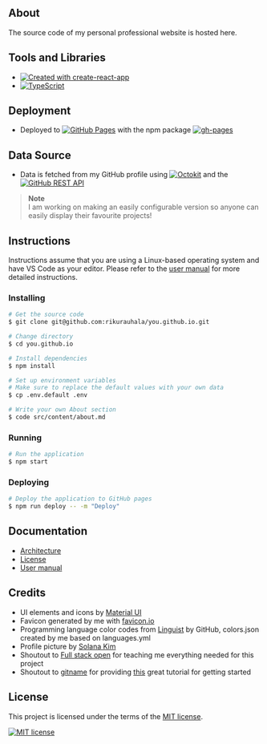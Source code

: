 ## About

The source code of my personal professional website is hosted here.

## Tools and Libraries

- [![Created with create-react-app](https://img.shields.io/badge/Created%20with-create--react--app-61DAFB.svg?logo=React&style=flat-square)](https://create-react-app.dev/docs/adding-typescript/)
- [![TypeScript](https://img.shields.io/badge/TypeScript-4.0.3-007ACC.svg?logo=TypeScript&style=flat-square)](https://www.typescriptlang.org/)

## Deployment

- Deployed to [![GitHub Pages](https://img.shields.io/badge/GitHub%20Pages-N/A-181717.svg?logo=GitHub&style=flat-square)](https://pages.github.com/) with the npm package [![gh-pages](https://img.shields.io/badge/gh--pages-3.1.0-181717.svg?logo=npm&style=flat-square)](https://github.com/tschaub/gh-pages)

## Data Source

- Data is fetched from my GitHub profile using [![Octokit](https://img.shields.io/badge/Octokit-17.37.0-0366D6.svg?logo=GitHub&style=flat-square)](https://github.com/octokit/octokit.js) and the [![GitHub REST API](https://img.shields.io/badge/GitHub%20REST%20API-v3-0366D6.svg?logo=GitHub&style=flat-square)](https://docs.github.com/en/rest)

> **Note**  
> I am working on making an easily configurable version so anyone can easily display their favourite projects!

## Instructions

Instructions assume that you are using a Linux-based operating system and have VS Code as your editor. Please refer to the [user manual](documentation/manual.md) for more detailed instructions.

### Installing

```bash
# Get the source code
$ git clone git@github.com:rikurauhala/you.github.io.git

# Change directory
$ cd you.github.io

# Install dependencies
$ npm install

# Set up environment variables
# Make sure to replace the default values with your own data
$ cp .env.default .env

# Write your own About section
$ code src/content/about.md
```

### Running

```bash
# Run the application
$ npm start
```

### Deploying

```bash
# Deploy the application to GitHub pages
$ npm run deploy -- -m "Deploy"
```

## Documentation

- [Architecture](documentation/architecture.md)
- [License](LICENSE)
- [User manual](documentation/manual.md)

## Credits

- UI elements and icons by [Material UI](https://mui.com/)  
- Favicon generated by me with [favicon.io](https://favicon.io/favicon-generator/)  
- Programming language color codes from [Linguist](https://github.com/github/linguist/blob/master/lib/linguist/languages.yml) by GitHub, colors.json created by me based on languages.yml
- Profile picture by [Solana Kim](https://github.com/Solanakim)
- Shoutout to [Full stack open](https://fullstackopen.com/en/) for teaching me everything needed for this project
- Shoutout to [gitname](https://github.com/gitname) for providing [this](https://github.com/gitname/react-gh-pages#readme) great tutorial for getting started

## License

This project is licensed under the terms of the [MIT license](https://opensource.org/licenses/MIT).

[![MIT license](https://img.shields.io/badge/License-MIT-blue.svg?style=flat-square)](https://opensource.org/licenses/MIT)

